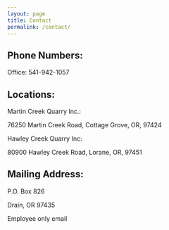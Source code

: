 ```yaml
---
layout: page
title: Contact
permalink: /contact/
---
```

Phone Numbers:
--------------

Office: 541-942-1057

Locations:
----------

Martin Creek Quarry Inc.:

76250 Martin Creek Road, Cottage Grove, OR, 97424

Hawley Creek Quarry Inc:

80900 Hawley Creek Road, Lorane, OR, 97451

Mailing Address:
----------------

P.O. Box 826

Drain, OR 97435


Employee only email
